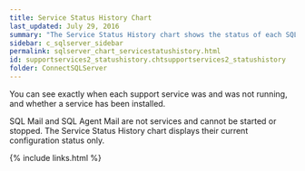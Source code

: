 ```yaml
---
title: Service Status History Chart
last_updated: July 29, 2016
summary: "The Service Status History chart shows the status of each SQL Server support service over time."
sidebar: c_sqlserver_sidebar
permalink: sqlserver_chart_servicestatushistory.html
id: supportservices2_statushistory.chtsupportservices2_statushistory
folder: ConnectSQLServer
---
```




You can see exactly when each support service was and was not running, and whether a service has been installed.

<note type="note">SQL Mail and SQL Agent Mail are not services and cannot be started or stopped. The Service Status History chart displays their current configuration status only.</note>


{% include links.html %}
